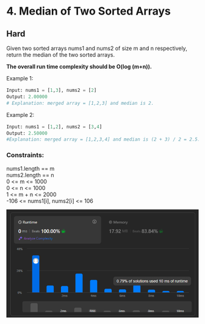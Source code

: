 # 4. Median of Two Sorted Arrays
## Hard

Given two sorted arrays nums1 and nums2 of size m and n respectively,  
return the median of the two sorted arrays.

<b>The overall run time complexity should be O(log (m+n)).</b>

Example 1:
```python
Input: nums1 = [1,3], nums2 = [2]
Output: 2.00000
# Explanation: merged array = [1,2,3] and median is 2.
```

Example 2:
```python
Input: nums1 = [1,2], nums2 = [3,4]
Output: 2.50000
#Explanation: merged array = [1,2,3,4] and median is (2 + 3) / 2 = 2.5.
```

### Constraints:

nums1.length == m  
nums2.length == n  
0 <= m <= 1000  
0 <= n <= 1000  
1 <= m + n <= 2000  
-106 <= nums1[i], nums2[i] <= 106

![Решение, по моему не эффективное но литкод говорит норм](result_img/img4.png)